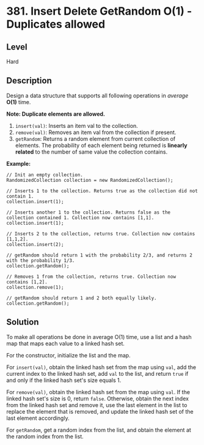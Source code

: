 # 381. Insert Delete GetRandom O(1) - Duplicates allowed
## Level
Hard

## Description
Design a data structure that supports all following operations in *average* **O(1)** time.

**Note: Duplicate elements are allowed.**

1. `insert(val)`: Inserts an item val to the collection.
2. `remove(val)`: Removes an item val from the collection if present.
3. `getRandom`: Returns a random element from current collection of elements. The probability of each element being returned is **linearly related** to the number of same value the collection contains.

**Example:**
```
// Init an empty collection.
RandomizedCollection collection = new RandomizedCollection();

// Inserts 1 to the collection. Returns true as the collection did not contain 1.
collection.insert(1);

// Inserts another 1 to the collection. Returns false as the collection contained 1. Collection now contains [1,1].
collection.insert(1);

// Inserts 2 to the collection, returns true. Collection now contains [1,1,2].
collection.insert(2);

// getRandom should return 1 with the probability 2/3, and returns 2 with the probability 1/3.
collection.getRandom();

// Removes 1 from the collection, returns true. Collection now contains [1,2].
collection.remove(1);

// getRandom should return 1 and 2 both equally likely.
collection.getRandom();
```

## Solution
To make all operations be done in average O(1) time, use a list and a hash map that maps each value to a linked hash set.

For the constructor, initialize the list and the map.

For `insert(val)`, obtain the linked hash set from the map using `val`, add the current index to the linked hash set, add `val` to the list, and return `true` if and only if the linked hash set's size equals 1.

For `remove(val)`, obtain the linked hash set from the map using `val`. If the linked hash set's size is 0, return `false`. Otherwise, obtain the next index from the linked hash set and remove it, use the last element in the list to replace the element that is removed, and update the linked hash set of the last element accordingly.

For `getRandom`, get a random index from the list, and obtain the element at the random index from the list.
